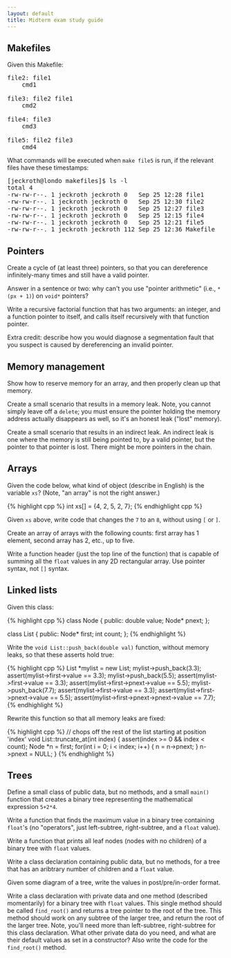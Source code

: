 ```yaml
---
layout: default
title: Midterm exam study guide
---
```


## Makefiles

Given this Makefile:

<pre>
file2: file1
    cmd1

file3: file2 file1
    cmd2

file4: file3
    cmd3

file5: file2 file3
    cmd4
</pre>

What commands will be executed when `make file5` is run, if the
relevant files have these timestamps:

<pre>
[jeckroth@londo makefiles]$ ls -l
total 4
-rw-rw-r--. 1 jeckroth jeckroth 0   Sep 25 12:28 file1
-rw-rw-r--. 1 jeckroth jeckroth 0   Sep 25 12:30 file2
-rw-rw-r--. 1 jeckroth jeckroth 0   Sep 25 12:27 file3
-rw-rw-r--. 1 jeckroth jeckroth 0   Sep 25 12:15 file4
-rw-rw-r--. 1 jeckroth jeckroth 0   Sep 25 12:21 file5
-rw-rw-r--. 1 jeckroth jeckroth 112 Sep 25 12:36 Makefile
</pre>

## Pointers

Create a cycle of (at least three) pointers, so that you can
dereference infinitely-many times and still have a valid pointer.

Answer in a sentence or two: why can't you use "pointer arithmetic"
(i.e., `*(px + 1)`) on `void*` pointers?

Write a recursive factorial function that has two arguments: an
integer, and a function pointer to itself, and calls itself
recursively with that function pointer.

Extra credit: describe how you would diagnose a segmentation fault
that you suspect is caused by dereferencing an invalid pointer.

## Memory management

Show how to reserve memory for an array, and then properly clean up
that memory.

Create a small scenario that results in a memory leak. Note, you
cannot simply leave off a `delete`; you must ensure the pointer
holding the memory address actually disappears as well, so it's an
honest leak ("lost" memory).

Create a small scenario that results in an indirect leak. An indirect
leak is one where the memory is still being pointed to, by a valid
pointer, but the pointer to that pointer is lost. There might be more
pointers in the chain.

## Arrays

Given the code below, what kind of object (describe in English) is
the variable `xs`? (Note, "an array" is not the right answer.)

{% highlight cpp %}
int xs[] = {4, 2, 5, 2, 7};
{% endhighlight cpp %}

Given `xs` above, write code that changes the `7` to an `8`, without
using `[` or `]`.

Create an array of arrays with the following counts: first array
has 1 element, second array has 2, etc., up to five.

Write a function header (just the top line of the function) that is
capable of summing all the `float` values in any 2D rectangular
array. Use pointer syntax, not `[]` syntax.

## Linked lists

Given this class:

{% highlight cpp %}
class Node {
public:
    double value;
    Node* pnext;
};

class List {
public:
    Node* first;
    int count;
};
{% endhighlight %}

Write the `void List::push_back(double val)` function, without memory
leaks, so that these asserts hold true:

{% highlight cpp %}
List *mylist = new List;
mylist->push_back(3.3);
assert(mylist->first->value == 3.3);
mylist->push_back(5.5);
assert(mylist->first->value == 3.3);
assert(mylist->first->pnext->value == 5.5);
mylist->push_back(7.7);
assert(mylist->first->value == 3.3);
assert(mylist->first->pnext->value == 5.5);
assert(mylist->first->pnext->pnext->value == 7.7);
{% endhighlight %}

Rewrite this function so that all memory leaks are fixed:

{% highlight cpp %}
// chops off the rest of the list starting at position 'index'
void List::truncate_at(int index)
{
    assert(index >= 0 && index < count);
    Node *n = first;
    for(int i = 0; i < index; i++)
    {
        n = n->pnext;
    }
    n->pnext = NULL;
}
{% endhighlight %}

## Trees

Define a small class of public data, but no methods, and a small
`main()` function that creates a binary tree representing the
mathematical expression `5+2*4`.

Write a function that finds the maximum value in a binary tree
containing `float`'s (no "operators", just left-subtree,
right-subtree, and a `float` value).

Write a function that prints all leaf nodes (nodes with no children)
of a binary tree with `float` values.

Write a class declaration containing public data, but no methods, for
a tree that has an aribtrary number of children and a `float` value.

Given some diagram of a tree, write the values in post/pre/in-order
format.

Write a class declaration with private data and one method (described
momentarily) for a binary tree with `float` values. This single method
should be called `find_root()` and returns a tree pointer to the root of
the tree. This method should work on any subtree of the larger tree,
and return the root of the larger tree. Note, you'll need more than
left-subtree, right-subtree for this class declaration. What other
private data do you need, and what are their default values as set in
a constructor? Also write the code for the `find_root()` method.

